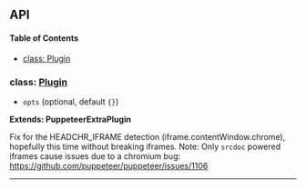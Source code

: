 ## API

<!-- Generated by documentation.js. Update this documentation by updating the source code. -->

#### Table of Contents

- [class: Plugin](#class-plugin)

### class: [Plugin](https://github.com/berstend/puppeteer-extra/blob/6d452681fe832a6d864616ee8fa79134ebd19be7/packages/puppeteer-extra-plugin-stealth/evasions/iframe.contentWindow/index.js#L11-L116)

- `opts` (optional, default `{}`)

**Extends: PuppeteerExtraPlugin**

Fix for the HEADCHR_IFRAME detection (iframe.contentWindow.chrome), hopefully this time without breaking iframes.
Note: Only `srcdoc` powered iframes cause issues due to a chromium bug:
<https://github.com/puppeteer/puppeteer/issues/1106>

---
